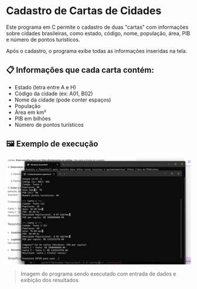 # Cadastro de Cartas de Cidades

Este programa em C permite o cadastro de duas "cartas" com informações sobre cidades brasileiras, como estado, código, nome, população, área, PIB e número de pontos turísticos.

Após o cadastro, o programa exibe todas as informações inseridas na tela.

## 📋 Informações que cada carta contém:

- Estado (letra entre A e H)
- Código da cidade (ex: A01, B02)
- Nome da cidade (pode conter espaços)
- População
- Área em km²
- PIB em bilhões
- Número de pontos turísticos

## 🖼️ Exemplo de execução

![Execução do Programa](teste-compilado-comparacao.png)

> Imagem do programa sendo executado com entrada de dados e exibição dos resultados.
